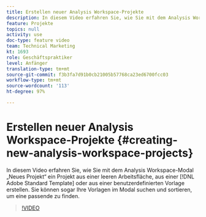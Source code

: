 ```yaml
---
title: Erstellen neuer Analysis Workspace-Projekte
description: In diesem Video erfahren Sie, wie Sie mit dem Analysis Workspace-Modal „Neues Projekt“ ein Projekt aus einer leeren Arbeitsfläche, einer Adobe-Standardvorlage oder einer benutzerdefinierten Vorlage erstellen. Sie können sogar Ihre Vorlagen im Modal suchen und sortieren, um eine passende zu finden.
feature: Projekte
topics: null
activity: use
doc-type: feature video
team: Technical Marketing
kt: 1693
role: Geschäftspraktiker
level: Anfänger
translation-type: tm+mt
source-git-commit: f3b3fa7d91b0cb21005b57768ca23ed6700fcc03
workflow-type: tm+mt
source-wordcount: '113'
ht-degree: 97%

---
```



# Erstellen neuer Analysis Workspace-Projekte {#creating-new-analysis-workspace-projects}

In diesem Video erfahren Sie, wie Sie mit dem Analysis Workspace-Modal „Neues Projekt“ ein Projekt aus einer leeren Arbeitsfläche, aus einer [!DNL Adobe Standard Template] oder aus einer benutzerdefinierten Vorlage erstellen. Sie können sogar Ihre Vorlagen im Modal suchen und sortieren, um eine passende zu finden.

>[!VIDEO](https://video.tv.adobe.com/v/23233/?quality=12)
